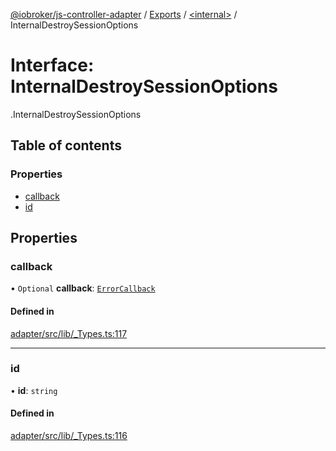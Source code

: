 [@iobroker/js-controller-adapter](../README.md) / [Exports](../modules.md) / [<internal\>](../modules/internal_.md) / InternalDestroySessionOptions

# Interface: InternalDestroySessionOptions

[<internal>](../modules/internal_.md).InternalDestroySessionOptions

## Table of contents

### Properties

- [callback](internal_.InternalDestroySessionOptions.md#callback)
- [id](internal_.InternalDestroySessionOptions.md#id)

## Properties

### callback

• `Optional` **callback**: [`ErrorCallback`](../modules/internal_.md#errorcallback)

#### Defined in

[adapter/src/lib/_Types.ts:117](https://github.com/ioBroker/ioBroker.js-controller/blob/d87d529d/packages/adapter/src/lib/_Types.ts#L117)

___

### id

• **id**: `string`

#### Defined in

[adapter/src/lib/_Types.ts:116](https://github.com/ioBroker/ioBroker.js-controller/blob/d87d529d/packages/adapter/src/lib/_Types.ts#L116)
